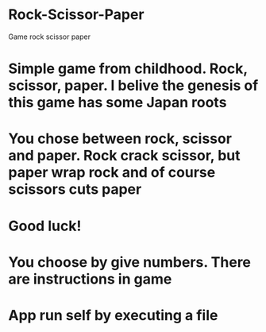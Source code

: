 # Rock-Scissor-Paper
Game rock scissor paper

# Simple game from childhood. Rock, scissor, paper. I belive the genesis of this game has some Japan roots
# You chose between rock, scissor and paper. Rock crack scissor, but paper wrap rock and of course scissors cuts paper
# Good luck!

# You choose by give numbers. There are instructions in game

# App run self by executing a file
